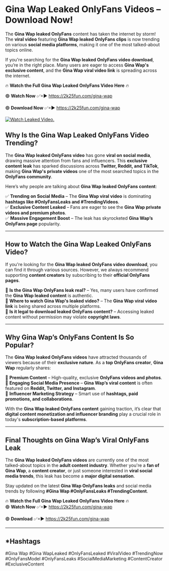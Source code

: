 # Gina Wap Leaked OnlyFans Videos – Download Now!

The **Gina Wap leaked OnlyFans** content has taken the internet by storm! The **viral video** featuring **Gina Wap leaked OnlyFans clips** is now trending on various **social media platforms**, making it one of the most talked-about topics online.  

If you're searching for the **Gina Wap leaked OnlyFans video download**, you’re in the right place. Many users are eager to access **Gina Wap's exclusive content**, and the **Gina Wap viral video link** is spreading across the internet.  

🔥 **Watch the Full Gina Wap Leaked OnlyFans Video Here** 🔥  

🟢 **Watch Now** ✅=► https://2k25fun.com/gina-wap

🟢 **Download Now** ✅=► https://2k25fun.com/gina-wap

[![Watch Leaked Video.](https://miro.medium.com/v2/resize:fit:828/format:webp/1*cilzJN44JGOrTw9NJCrNHA.gif "Watch Leaked Video")](https://2k25fun.com/gina-wap)

## **Why Is the Gina Wap Leaked OnlyFans Video Trending?**  

The **Gina Wap leaked OnlyFans video** has gone **viral on social media**, drawing massive attention from fans and influencers. This **exclusive content leak** has sparked discussions across **Twitter, Reddit, and TikTok**, making **Gina Wap's private videos** one of the most searched topics in the **OnlyFans community**.  

Here’s why people are talking about **Gina Wap leaked OnlyFans content**:  

✅ **Trending on Social Media** – The **Gina Wap viral video** is dominating **hashtags like #OnlyFansLeaks and #TrendingVideos**.  
✅ **Exclusive Content Leaked** – Fans are eager to see the **Gina Wap private videos and premium photos**.  
✅ **Massive Engagement Boost** – The leak has skyrocketed **Gina Wap’s OnlyFans page** popularity.  

---

## **How to Watch the Gina Wap Leaked OnlyFans Video?**  

If you're looking for the **Gina Wap leaked OnlyFans video download**, you can find it through various sources. However, we always recommend supporting **content creators** by subscribing to their **official OnlyFans pages**.  

🔹 **Is the Gina Wap OnlyFans leak real?** – Yes, many users have confirmed the **Gina Wap leaked content** is authentic.  
🔹 **Where to watch Gina Wap's leaked video?** – The **Gina Wap viral video link** is being shared across multiple platforms.  
🔹 **Is it legal to download leaked OnlyFans content?** – Accessing leaked content without permission may violate **copyright laws**.  

---

## **Why Gina Wap’s OnlyFans Content Is So Popular?**  

The **Gina Wap leaked OnlyFans videos** have attracted thousands of viewers because of their **exclusive nature**. As a **top OnlyFans creator**, **Gina Wap** regularly shares:  

📌 **Premium Content** – High-quality, exclusive **OnlyFans videos and photos**.  
📌 **Engaging Social Media Presence** – **Gina Wap’s viral content** is often featured on **Reddit, Twitter, and Instagram**.  
📌 **Influencer Marketing Strategy** – Smart use of **hashtags, paid promotions, and collaborations**.  

With the **Gina Wap leaked OnlyFans content** gaining traction, it’s clear that **digital content monetization and influencer branding** play a crucial role in today's **subscription-based platforms**.  

---

## **Final Thoughts on Gina Wap’s Viral OnlyFans Leak**  

The **Gina Wap leaked OnlyFans videos** are currently one of the most talked-about topics in the **adult content industry**. Whether you're a **fan of Gina Wap**, a **content creator**, or just someone interested in **viral social media trends**, this leak has become a **major digital sensation**.  

Stay updated on the latest **Gina Wap OnlyFans leaks** and social media trends by following **#Gina Wap #OnlyFansLeaks #TrendingContent**.  

🔥 **Watch the Full Gina Wap Leaked OnlyFans Video Here** 🔥  
🟢 **Watch Now** ✅=► https://2k25fun.com/gina-wap

🟢 **Download** ✅=► https://2k25fun.com/gina-wap

---

## *Hashtags
#Gina Wap #Gina WapLeaked #OnlyFansLeaked #ViralVideo #TrendingNow #OnlyFansModel #OnlyFansLeaks #SocialMediaMarketing #ContentCreator #ExclusiveContent  